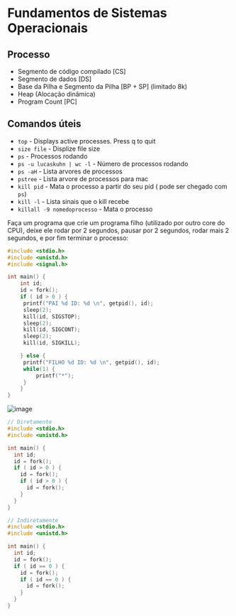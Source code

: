 # Fundamentos de Sistemas Operacionais

## Processo 
- Segmento de código compilado [CS]
- Segmento de dados [DS]
- Base da Pilha e Segmento da Pilha [BP + SP] (limitado 8k)
- Heap (Alocação dinâmica)
- Program Count [PC] 
    
## Comandos úteis

-  `top` - Displays active processes. Press q to quit
- `size file` - Displize file size
- `ps` - Processos rodando
- `ps -u lucaskuhn | wc -l` - Número de processos rodando
- `ps -aH` - Lista arvores de processos
- `pstree` - Lista arvore de processos para mac
- `kill pid` - Mata o processo a partir do seu pid ( pode ser chegado com `ps`)
- `kill -l` - Lista sinais que o kill recebe
- `killall -9 nomedoprocesso` - Mata o processo

    
Faça um programa que crie um programa filho (utilizado por outro core do CPU), deixe ele rodar por 2 segundos, pausar por 2 segundos, rodar mais 2 segundos, e por fim terminar o processo:
```c
#include <stdio.h>
#include <unistd.h>
#include <signal.h>

int main() {
    int id;
    id = fork();
    if ( id > 0 ) {
     printf("PAI %d ID: %d \n", getpid(), id);
   	 sleep(2);
   	 kill(id, SIGSTOP);
   	 sleep(2);
   	 kill(id, SIGCONT);
   	 sleep(2);
   	 kill(id, SIGKILL);

    } else {
     printf("FILHO %d ID: %d \n", getpid(), id);
   	 while(1) {
   		 printf("*");
   	 }
    }
}

```

![image](https://user-images.githubusercontent.com/26127185/54059276-587ef480-41d7-11e9-8783-71759cff2470.png)

```c 
// Diretamente
#include <stdio.h>
#include <unistd.h>

int main() {
  int id;
  id = fork();
  if ( id > 0 ) {
    id = fork();
    if ( id > 0 ) { 
      id = fork();
    }
  }
}

// Indiretamente
#include <stdio.h>
#include <unistd.h>

int main() {
  int id;
  id = fork();
  if ( id == 0 ) {
    id = fork();
    if ( id == 0 ) {
      id = fork();
    }
  }
}
```
